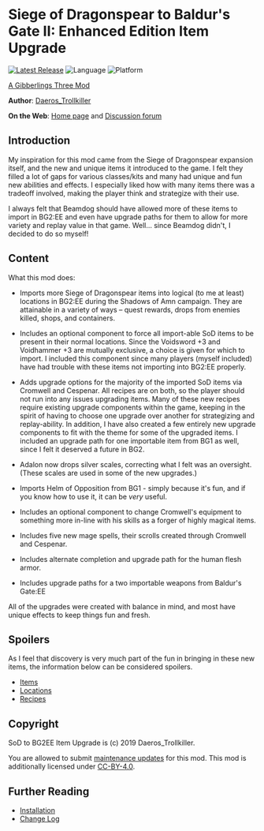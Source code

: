 # Siege of Dragonspear to Baldur's Gate II: Enhanced Edition Item Upgrade

[![Latest Release](https://img.shields.io/github/v/release/gibberlings3/SoD-to-BG2EE-Item-Upgrade?include_prereleases)](https://github.com/Gibberlings3/SoD-to-BG2EE-Item-Upgrade/releases/latest)
![Language](https://img.shields.io/static/v1?label=language&message=english&color=informational)
![Platform](https://img.shields.io/static/v1?label=platform&message=windows%20%7C%20macos%20%7C%20linux&color=informational)

[A Gibberlings Three Mod](https://www.gibberlings3.net/)

**Author**: [Daeros_Trollkiller](https://www.gibberlings3.net/profile/11100-daeros_trollkiller/)

**On the Web**: [Home page](https://www.gibberlings3.net/mods/items/sod-to-bg2ee-item-upgrade/) and [Discussion forum](https://www.gibberlings3.net/forums/forum/214-sod-to-bg2ee-item-upgrade/)


## Introduction

My inspiration for this mod came from the Siege of Dragonspear expansion itself, and the new and unique items it introduced to the game. I felt they filled a lot of gaps for various classes/kits and many had unique and fun new abilities and effects. I especially liked how with many items there was a tradeoff involved, making the player think and strategize with their use.

I always felt that Beamdog should have allowed more of these items to import in BG2:EE and even have upgrade paths for them to allow for more variety and replay value in that game.  Well... since Beamdog didn't, I decided to do so myself!


## Content

What this mod does:

- Imports more Siege of Dragonspear items into logical (to me at least) locations in BG2:EE during the Shadows of Amn campaign.  They are attainable in a variety of ways – quest rewards, drops from enemies killed, shops, and containers. 

- Includes an optional component to force all import-able SoD items to be present in their normal locations.  Since the Voidsword +3 and Voidhammer +3 are mutually exclusive, a choice is given for which to import.  I included this component since many players (myself included) have had trouble with these items not importing into BG2:EE properly.

- Adds upgrade options for the majority of the imported SoD items via Cromwell and Cespenar.  All recipes are on both, so the player should not run into any issues upgrading items.  Many of these new recipes require existing upgrade components within the game, keeping in the spirit of having to choose one upgrade over another for strategizing and replay-ability.  In addition, I have also created a few entirely new upgrade components to fit with the theme for some of the upgraded items.  I included an upgrade path for one importable item from BG1 as well, since I felt it deserved a future in BG2.

- Adalon now drops silver scales, correcting what I felt was an oversight.  (These scales are used in some of the new upgrades.)

- Imports Helm of Opposition from BG1 - simply because it's fun, and if you know how to use it, it can be *very* useful.

- Includes an optional component to change Cromwell's equipment to something more in-line with his skills as a forger of highly magical items.

- Includes five new mage spells, their scrolls created through Cromwell and Cespenar.

- Includes alternate completion and upgrade path for the human flesh armor.

- Includes upgrade paths for a two importable weapons from Baldur's Gate:EE

All of the upgrades were created with balance in mind, and most have unique effects to keep things fun and fresh.  


## Spoilers

As I feel that discovery is very much part of the fun in bringing in these new items, the information below can be considered spoilers.

- [Items](SPOILER-ITEMS.md)
- [Locations](SPOILER-LOCATIONS.md)
- [Recipes](SPOILER-RECIPES.md)


## Copyright

SoD to BG2EE Item Upgrade is (c) 2019 Daeros_Trollkiller.

You are allowed to submit [maintenance updates](MAINTENANCE-NOTICE.md) for this mod. This mod is additionally licensed under [CC-BY-4.0](https://creativecommons.org/licenses/by/4.0/).


## Further Reading

- [Installation](INSTALL.md)
- [Change Log](CHANGELOG.md)
